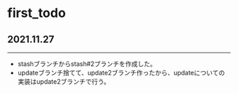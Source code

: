 # first_todo

## 2021.11.27
---
- stashブランチからstash#2ブランチを作成した。
- updateブランチ捨てて、update2ブランチ作ったから、updateについての実装はupdate2ブランチで行う。
